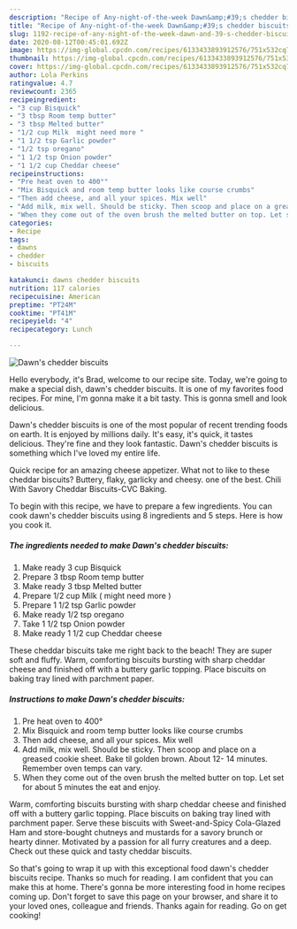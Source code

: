 ```yaml
---
description: "Recipe of Any-night-of-the-week Dawn&amp;#39;s chedder biscuits"
title: "Recipe of Any-night-of-the-week Dawn&amp;#39;s chedder biscuits"
slug: 1192-recipe-of-any-night-of-the-week-dawn-and-39-s-chedder-biscuits
date: 2020-08-12T00:45:01.692Z
image: https://img-global.cpcdn.com/recipes/6133433893912576/751x532cq70/dawns-chedder-biscuits-recipe-main-photo.jpg
thumbnail: https://img-global.cpcdn.com/recipes/6133433893912576/751x532cq70/dawns-chedder-biscuits-recipe-main-photo.jpg
cover: https://img-global.cpcdn.com/recipes/6133433893912576/751x532cq70/dawns-chedder-biscuits-recipe-main-photo.jpg
author: Lola Perkins
ratingvalue: 4.7
reviewcount: 2365
recipeingredient:
- "3 cup Bisquick"
- "3 tbsp Room temp butter"
- "3 tbsp Melted butter"
- "1/2 cup Milk  might need more "
- "1 1/2 tsp Garlic powder"
- "1/2 tsp oregano"
- "1 1/2 tsp Onion powder"
- "1 1/2 cup Cheddar cheese"
recipeinstructions:
- "Pre heat oven to 400°"
- "Mix Bisquick and room temp butter looks like course crumbs"
- "Then add cheese, and all your spices. Mix well"
- "Add milk, mix well. Should be sticky. Then scoop and place on a greased cookie sheet. Bake til  golden brown. About 12- 14 minutes. Remember oven temps can vary."
- "When they come out of the oven brush the melted butter on top. Let set for about 5 minutes the eat and enjoy."
categories:
- Recipe
tags:
- dawns
- chedder
- biscuits

katakunci: dawns chedder biscuits 
nutrition: 117 calories
recipecuisine: American
preptime: "PT24M"
cooktime: "PT41M"
recipeyield: "4"
recipecategory: Lunch

---
```



![Dawn&#39;s chedder biscuits](https://img-global.cpcdn.com/recipes/6133433893912576/751x532cq70/dawns-chedder-biscuits-recipe-main-photo.jpg)

Hello everybody, it's Brad, welcome to our recipe site. Today, we're going to make a special dish, dawn&#39;s chedder biscuits. It is one of my favorites food recipes. For mine, I'm gonna make it a bit tasty. This is gonna smell and look delicious.

Dawn&#39;s chedder biscuits is one of the most popular of recent trending foods on earth. It is enjoyed by millions daily. It's easy, it's quick, it tastes delicious. They're fine and they look fantastic. Dawn&#39;s chedder biscuits is something which I've loved my entire life.

Quick recipe for an amazing cheese appetizer. What not to like to these cheddar biscuits? Buttery, flaky, garlicky and cheesy. one of the best. Chili With Savory Cheddar Biscuits-CVC Baking.


To begin with this recipe, we have to prepare a few ingredients. You can cook dawn&#39;s chedder biscuits using 8 ingredients and 5 steps. Here is how you cook it.

<!--inarticleads1-->

##### The ingredients needed to make Dawn&#39;s chedder biscuits:

1. Make ready 3 cup Bisquick
1. Prepare 3 tbsp Room temp butter
1. Make ready 3 tbsp Melted butter
1. Prepare 1/2 cup Milk ( might need more )
1. Prepare 1 1/2 tsp Garlic powder
1. Make ready 1/2 tsp oregano
1. Take 1 1/2 tsp Onion powder
1. Make ready 1 1/2 cup Cheddar cheese


These cheddar biscuits take me right back to the beach! They are super soft and fluffy. Warm, comforting biscuits bursting with sharp cheddar cheese and finished off with a buttery garlic topping. Place biscuits on baking tray lined with parchment paper. 

<!--inarticleads2-->

##### Instructions to make Dawn&#39;s chedder biscuits:

1. Pre heat oven to 400°
1. Mix Bisquick and room temp butter looks like course crumbs
1. Then add cheese, and all your spices. Mix well
1. Add milk, mix well. Should be sticky. Then scoop and place on a greased cookie sheet. Bake til  golden brown. About 12- 14 minutes. Remember oven temps can vary.
1. When they come out of the oven brush the melted butter on top. Let set for about 5 minutes the eat and enjoy.


Warm, comforting biscuits bursting with sharp cheddar cheese and finished off with a buttery garlic topping. Place biscuits on baking tray lined with parchment paper. Serve these biscuits with Sweet-and-Spicy Cola-Glazed Ham and store-bought chutneys and mustards for a savory brunch or hearty dinner. Motivated by a passion for all furry creatures and a deep. Check out these quick and tasty cheddar biscuits. 

So that's going to wrap it up with this exceptional food dawn&#39;s chedder biscuits recipe. Thanks so much for reading. I am confident that you can make this at home. There's gonna be more interesting food in home recipes coming up. Don't forget to save this page on your browser, and share it to your loved ones, colleague and friends. Thanks again for reading. Go on get cooking!
